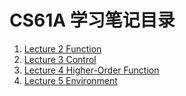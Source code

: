# CS61A 学习笔记目录

1.   [Lecture 2 Function](./Lecture2-Function.md)
2.   [Lecture 3 Control](./Lecture3-Control.md)
3.   [Lecture 4 Higher-Order Function](./Lecture4-HigherOrder-Functions.md)
4.   [Lecture 5 Environment](./Lecture5-Environment.md)
